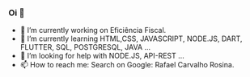 ### Oi 👋

- 🔭 I’m currently working on Eficiência Fiscal.
- 🌱 I’m currently learning HTML,CSS, JAVASCRIPT, NODE.JS, DART, FLUTTER, SQL, POSTGRESQL, JAVA ...
- 🤔 I’m looking for help with NODE.JS, API-REST ...
- 📫 How to reach me: Search on Google: Rafael Carvalho Rosina.

